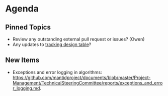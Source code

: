 Agenda
======

Pinned Topics
-------------
* Review any outstanding external pull request or issues? (Owen)
* Any updates to [tracking design table](https://github.com/mantidproject/documents/blob/master/Project-Management/TechnicalSteeringCommittee/reports/TSC-TrackingDesignProposals.md)?

New Items
---------
* Exceptions and error logging in algorithms: https://github.com/mantidproject/documents/blob/master/Project-Management/TechnicalSteeringCommittee/reports/exceptions_and_error_logging.md.
